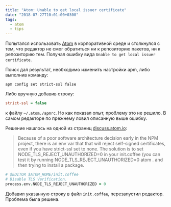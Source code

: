 ```yaml
---
title: "Atom: Unable to get local issuer certificate"
date: "2018-07-27T10:01:00+0300"
tags:
  - atom
  - tips
---
```

Попытался использовать [Atom](https://atom.io/) в корпоративной среде и столкнулся с тем, что редактор не смог обратиться ни к репозиторию пакетов, ни к репозиторию тем. Получал ошибку вида `Unable to get local issuer certificate`.

Поиск дал результат, необходимо изменить настройки apm, либо выполнив команду:

```shell
apm config set strict-ssl false
```

Либо вручную добавив строку:

```ini
strict-ssl = false
```

к файлу `~/.atom./apmrc`. Но как показал опыт, проблему это не решило. В самом редакторе по прежнему ловил описанную выше ошибку.

Решение нашлось на одной из страниц [discuss.atom.io](https://discuss.atom.io/t/unable-to-get-local-issuer-certificate/38660/7):

> Because of a poor software architecture decision early in the NPM project, there is an env var that that will reject self-signed certificates, even if you have strict-ssl set to none. The solution is to set NODE_TLS_REJECT_UNAUTHORIZED=0 in your init.coffee (you can test it by running NODE_TLS_REJECT_UNAUTHORIZED=0 atom . and then trying to install a package.

```coffee
# $EDITOR $ATOM_HOME/init.coffee
# Disable TLS Verification.
process.env.NODE_TLS_REJECT_UNAUTHORIZED = 0
```

Добавил указанную строку в файл `init.coffee`, перезапустил редактор. Проблема была решена.
